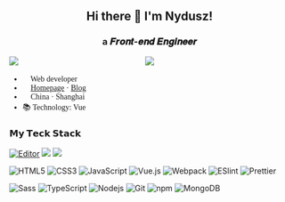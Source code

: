 <h2 align="center">Hi there 👋 I'm Nydusz! </h2>
<h3 align="center">a 𝑭𝒓𝒐𝒏𝒕-𝒆𝒏𝒅 𝑬𝒏𝒈𝒊𝒏𝒆𝒆𝒓  </h1>

<p>
  <img style="min-width: 240px;" src="https://github-readme-stats.vercel.app/api/top-langs/?username=nydusz&text_color=586069&layout=compact&hide_border=true&bg_color=fff&title_color=0366d6&count_private=true&include_all_commits=true&hide=html&langs_count=7" />
  <img style="min-width: 240px;" src="https://github-readme-stats.vercel.app/api?username=nydusz&count_private=true&show_icons=true&icon_color=222&title_color=0366d6&text_color=586069&bg_color=fff&hide=issues&hide_border=true&include_all_commits=true" />
</p>

<section style="font-family: consolar;">

- 🌱 Web developer
- 🔖 [Homepage](https://codepen.io/nydusz/pen/vYgPqZa) · [Blog](https://nydusz.gitee.io/)
- 📌 China · Shanghai
- 📚 Technology: Vue

</section>

### 𝗠𝘆 𝗧𝗲𝗰𝗸 𝗦𝘁𝗮𝗰𝗸
[![Editor](https://img.shields.io/badge/Editor-VSCode-blue?style=flat-square&logo=visual-studio-code&logoColor=white)](https://code.visualstudio.com/)
[![](https://img.shields.io/website?color=0ab9e6&style=flat-square&up_message=博客&url=https://nydusz.gitee.io/)](https://nydusz.gitee.io/)
[![](https://img.shields.io/website?color=25b864&style=flat-square&up_message=雨雀&url=https://www.yuque.com/grgmito)](https://www.yuque.com/grgmito)


![HTML5](https://img.shields.io/badge/-HTML5-%23E44D27?style=flat-square&logo=html5&logoColor=ffffff)
![CSS3](https://img.shields.io/badge/-CSS3-%231572B6?style=flat-square&logo=css3)
![JavaScript](https://img.shields.io/badge/-JavaScript-%23F7DF1C?style=flat-square&logo=javascript&logoColor=000000&labelColor=%23F7DF1C&color=%23FFCE5A)
![Vue.js](https://img.shields.io/badge/-Vue.js-%232c3e50?style=flat-square&logo=Vue.js)
![Webpack](https://img.shields.io/badge/-Webpack-%232C3A42?style=flat-square&logo=webpack)
![ESlint](https://img.shields.io/badge/-ESLint-%234B32C3?style=flat-square&logo=eslint)
<img alt="Prettier" src="https://img.shields.io/badge/-Prettier-F7B93E?style=flat-square&logo=prettier&logoColor=white" />


![Sass](https://img.shields.io/badge/-Sass-%23CC6699?style=flat-square&logo=sass&logoColor=ffffff)
<img alt="TypeScript" src="https://img.shields.io/badge/-TypeScript-007ACC?style=flat-square&logo=typescript&logoColor=white" />
![Nodejs](https://img.shields.io/badge/-Nodejs-43853d?style=flat-square&logo=Node.js&logoColor=white)
![Git](https://img.shields.io/badge/-Git-%23F05032?style=flat-square&logo=git&logoColor=%23ffffff)
<img alt="npm" src="https://img.shields.io/badge/-NPM-CB3837?style=flat-square&logo=npm&logoColor=white" />
<img alt="MongoDB" src="https://img.shields.io/badge/-MongoDB-13aa52?style=flat-square&logo=mongodb&logoColor=white" />

